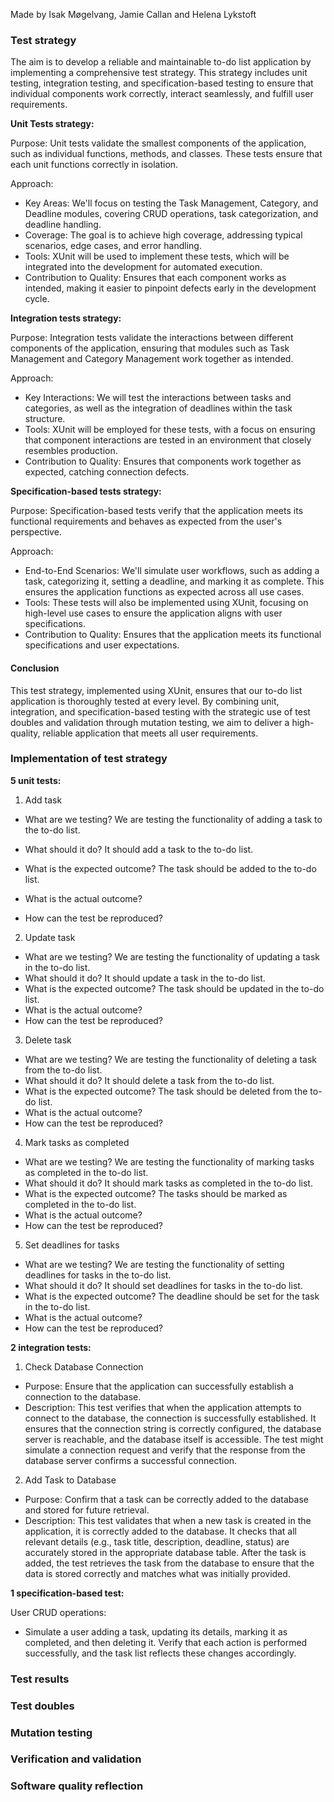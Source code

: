 
Made by Isak Møgelvang, Jamie Callan and Helena Lykstoft

### Test strategy

The aim is to develop a reliable and maintainable to-do list application by
implementing a comprehensive test strategy. This strategy includes unit testing,
integration testing, and specification-based testing to ensure that individual
components work correctly, interact seamlessly, and fulfill user requirements.

**Unit Tests strategy:**

Purpose: Unit tests validate the smallest components of the application, such as
individual functions, methods, and classes. These tests ensure that each unit
functions correctly in isolation.

Approach:

- Key Areas: We'll focus on testing the Task Management, Category, and Deadline
  modules, covering CRUD operations, task categorization, and deadline handling.
- Coverage: The goal is to achieve high coverage, addressing typical scenarios,
  edge cases, and error handling.
- Tools: XUnit will be used to implement these tests, which will be integrated
  into the development for automated execution.
- Contribution to Quality: Ensures that each component works as intended,
  making it easier to pinpoint defects early in the development cycle.

**Integration tests strategy:**

Purpose: Integration tests validate the interactions between different components
of the application, ensuring that modules such as Task Management and
Category Management work together as intended.

Approach:

- Key Interactions: We will test the interactions between tasks and categories, as
  well as the integration of deadlines within the task structure.
- Tools: XUnit will be employed for these tests, with a focus on ensuring that
  component interactions are tested in an environment that closely resembles production.
- Contribution to Quality: Ensures that components work together as expected,
  catching connection defects.

**Specification-based tests strategy:**

Purpose: Specification-based tests verify that the application meets its functional
requirements and behaves as expected from the user's perspective.

Approach:

- End-to-End Scenarios: We'll simulate user workflows, such as adding a task,
  categorizing it, setting a deadline, and marking it as complete. This ensures the
  application functions as expected across all use cases.
- Tools: These tests will also be implemented using XUnit, focusing on high-level
  use cases to ensure the application aligns with user specifications.
- Contribution to Quality: Ensures that the application meets its functional
  specifications and user expectations.


#### Conclusion
This test strategy, implemented using XUnit, ensures that our to-do list application
is thoroughly tested at every level. By combining unit, integration, and
specification-based testing with the strategic use of test doubles and validation
through mutation testing, we aim to deliver a high-quality, reliable application that meets all user requirements.

### Implementation of test strategy

**5 unit tests:**

1. Add task
- What are we testing?
  We are testing the functionality of adding a task to the to-do list.
- What should it do?
  It should add a task to the to-do list.
- What is the expected outcome?
  The task should be added to the to-do list.
- What is the actual outcome?

- How can the test be reproduced?

2. Update task
- What are we testing?
  We are testing the functionality of updating a task in the to-do list.
- What should it do?
  It should update a task in the to-do list.
- What is the expected outcome?
  The task should be updated in the to-do list.
- What is the actual outcome?
- How can the test be reproduced?

3. Delete task
- What are we testing?
  We are testing the functionality of deleting a task from the to-do list.
- What should it do?
  It should delete a task from the to-do list.
- What is the expected outcome?
  The task should be deleted from the to-do list.
- What is the actual outcome?
- How can the test be reproduced?

4. Mark tasks as completed
- What are we testing?
  We are testing the functionality of marking tasks as completed in the to-do list.
- What should it do?
  It should mark tasks as completed in the to-do list.
- What is the expected outcome?
  The tasks should be marked as completed in the to-do list.
- What is the actual outcome?
- How can the test be reproduced?

5. Set deadlines for tasks
- What are we testing?
  We are testing the functionality of setting deadlines for tasks in the to-do list.
- What should it do?
  It should set deadlines for tasks in the to-do list.
- What is the expected outcome?
  The deadline should be set for the task in the to-do list.
- What is the actual outcome?
- How can the test be reproduced?

**2 integration tests:**

1. Check Database Connection

- Purpose: Ensure that the application can successfully establish a connection to the database.
- Description: This test verifies that when the application attempts to connect to the
  database, the connection is successfully established. It ensures that the connection
  string is correctly configured, the database server is reachable, and the database
  itself is accessible. The test might simulate a connection request and verify that
  the response from the database server confirms a successful connection.

2. Add Task to Database

- Purpose: Confirm that a task can be correctly added to the database and stored for future
  retrieval.
- Description: This test validates that when a new task is created in the application,
  it is correctly added to the database. It checks that all relevant details (e.g.,
  task title, description, deadline, status) are accurately stored in the appropriate
  database table. After the task is added, the test retrieves the task from the database
  to ensure that the data is stored correctly and matches what was initially provided.

**1 specification-based test:**

User CRUD operations:
- Simulate a user adding a task, updating its details, marking it as completed, and then
  deleting it. Verify that each action is performed successfully, and the task list
  reflects these changes accordingly.


### Test results


### Test doubles


### Mutation testing


### Verification and validation

### Software quality reflection 